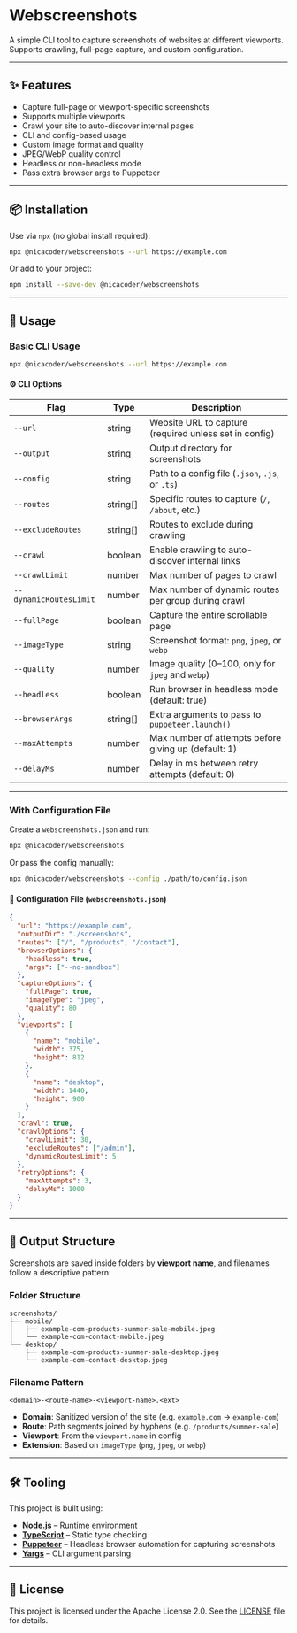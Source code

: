# Webscreenshots

A simple CLI tool to capture screenshots of websites at different viewports.  
Supports crawling, full-page capture, and custom configuration.

---

## ✨ Features

- Capture full-page or viewport-specific screenshots
- Supports multiple viewports
- Crawl your site to auto-discover internal pages
- CLI and config-based usage
- Custom image format and quality
- JPEG/WebP quality control
- Headless or non-headless mode
- Pass extra browser args to Puppeteer

---

## 📦 Installation

Use via `npx` (no global install required):

```bash
npx @nicacoder/webscreenshots --url https://example.com
```

Or add to your project:

```bash
npm install --save-dev @nicacoder/webscreenshots
```

---

## 🚀 Usage

### Basic CLI Usage

```bash
npx @nicacoder/webscreenshots --url https://example.com
```

#### ⚙️ CLI Options

| Flag                   | Type      | Description                                            |
| ---------------------- | --------- | ------------------------------------------------------ |
| `--url`                | string    | Website URL to capture (required unless set in config) |
| `--output`             | string    | Output directory for screenshots                       |
| `--config`             | string    | Path to a config file (`.json`, `.js`, or `.ts`)       |
| `--routes`             | string\[] | Specific routes to capture (`/`, `/about`, etc.)       |
| `--excludeRoutes`      | string\[] | Routes to exclude during crawling                      |
| `--crawl`              | boolean   | Enable crawling to auto-discover internal links        |
| `--crawlLimit`         | number    | Max number of pages to crawl                           |
| `--dynamicRoutesLimit` | number    | Max number of dynamic routes per group during crawl    |
| `--fullPage`           | boolean   | Capture the entire scrollable page                     |
| `--imageType`          | string    | Screenshot format: `png`, `jpeg`, or `webp`            |
| `--quality`            | number    | Image quality (0–100, only for `jpeg` and `webp`)      |
| `--headless`           | boolean   | Run browser in headless mode (default: true)           |
| `--browserArgs`        | string\[] | Extra arguments to pass to `puppeteer.launch()`        |
| `--maxAttempts`        | number    | Max number of attempts before giving up (default: 1)   |
| `--delayMs`            | number    | Delay in ms between retry attempts (default: 0)        |

---

### With Configuration File

Create a `webscreenshots.json` and run:

```bash
npx @nicacoder/webscreenshots
```

Or pass the config manually:

```bash
npx @nicacoder/webscreenshots --config ./path/to/config.json
```

#### 📝 Configuration File (`webscreenshots.json`)

```json
{
  "url": "https://example.com",
  "outputDir": "./screenshots",
  "routes": ["/", "/products", "/contact"],
  "browserOptions": {
    "headless": true,
    "args": ["--no-sandbox"]
  },
  "captureOptions": {
    "fullPage": true,
    "imageType": "jpeg",
    "quality": 80
  },
  "viewports": [
    {
      "name": "mobile",
      "width": 375,
      "height": 812
    },
    {
      "name": "desktop",
      "width": 1440,
      "height": 900
    }
  ],
  "crawl": true,
  "crawlOptions": {
    "crawlLimit": 30,
    "excludeRoutes": ["/admin"],
    "dynamicRoutesLimit": 5
  },
  "retryOptions": {
    "maxAttempts": 3,
    "delayMs": 1000
  }
}
```

---

## 📁 Output Structure

Screenshots are saved inside folders by **viewport name**, and filenames follow a descriptive pattern:

### Folder Structure

```
screenshots/
├── mobile/
│   ├── example-com-products-summer-sale-mobile.jpeg
│   └── example-com-contact-mobile.jpeg
└── desktop/
    ├── example-com-products-summer-sale-desktop.jpeg
    └── example-com-contact-desktop.jpeg
```

### Filename Pattern

```
<domain>-<route-name>-<viewport-name>.<ext>
```

- **Domain**: Sanitized version of the site (e.g. `example.com` → `example-com`)
- **Route**: Path segments joined by hyphens (e.g. `/products/summer-sale`)
- **Viewport**: From the `viewport.name` in config
- **Extension**: Based on `imageType` (`png`, `jpeg`, or `webp`)

---

## 🛠 Tooling

This project is built using:

- **[Node.js](https://nodejs.org/)** – Runtime environment
- **[TypeScript](https://www.typescriptlang.org/)** – Static type checking
- **[Puppeteer](https://pptr.dev/)** – Headless browser automation for capturing screenshots
- **[Yargs](https://www.npmjs.com/package/yargs)** – CLI argument parsing

---

## 📄 License

This project is licensed under the Apache License 2.0. See the [LICENSE](./LICENSE) file for details.
